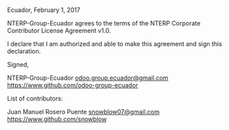 Ecuador, February 1, 2017

NTERP-Group-Ecuador agrees to the terms of the NTERP Corporate Contributor License Agreement v1.0.

I declare that I am authorized and able to make this agreement and sign this declaration.

Signed,

NTERP-Group-Ecuador odoo.group.ecuador@gmail.com https://www.github.com/odoo-group-ecuador

List of contributors:

Juan Manuel Rosero Puente snowblow07@gmail.com https://www.github.com/snowblow
